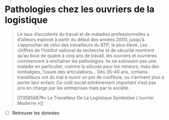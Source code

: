 # Pathologies chez les ouvriers de la logistique

> Le taux d’accidents du travail et de maladies professionnelles a d’ailleurs explosé à partir du début des années 2000, jusqu’à s’approcher de celui des travailleurs du BTP, le plus élevé. Les chiffres de l’Institut national de recherche et de sécurité montrent qu’au bout de quatre à cinq ans de travail, les ouvriers et ouvrières commencent à enchaîner les pathologies. Ils ne subissent pas une maladie en particulier, comme la silicose pour les mineurs, mais des lombalgies, l’usure des articulations… Dès 35-40 ans, certains travailleurs ont du mal à ouvrir un pot de confiture, ou n’arrivent plus à porter leur enfant. Ce coût social extrêmement important n’est pas pris en charge par les entreprises mais par la société.
> 
> [[13585887#« Le Travailleur De La Logistique Symbolise L’ouvrier Moderne »]]

- [ ] Retrouver les données
